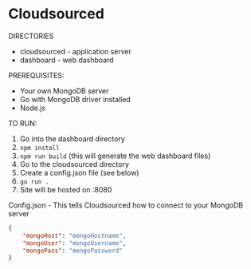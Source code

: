 # Cloudsourced

DIRECTORIES
- cloudsourced - application server
- dashboard - web dashboard

PREREQUISITES:
- Your own MongoDB server
- Go with MongoDB driver installed
- Node.js

TO RUN:
1. Go into the dashboard directory
2. `npm install`
3. `npm run build` (this will generate the web dashboard files)
4. Go to the cloudsourced directory
5. Create a config.json file (see below)
6. `go run .`
7. Site will be hosted on :8080

Config.json - This tells Cloudsourced how to connect to your MongoDB server
```json
{
    "mongoHost": "mongoHostname",
    "mongoUser": "mongoUsername",
    "mongoPass": "mongoPassword"
}
```